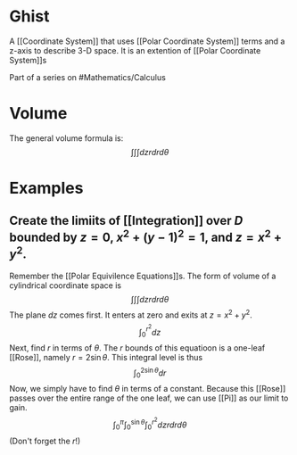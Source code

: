# Ghist
A [[Coordinate System]] that uses [[Polar Coordinate System]] terms and a z-axis to describe 3-D space. It is an extention of [[Polar Coordinate System]]s

Part of a series on #Mathematics/Calculus 

# Volume
The general volume formula is:$$\int\int\int dzrdrd\theta$$
# Examples
## Create the limiits of [[Integration]] over $D$ bounded by $z=0$, $x^2+(y-1)^2=1$, and $z=x^2+y^2$.

Remember the [[Polar Equivilence Equations]]s. The form of volume of a cylindrical coordinate space is$$\int\int\int dzrdrd\theta$$The plane $dz$ comes first. It enters at zero and exits at $z=x^2+y^2$.$$\int_0^{r^2}dz$$Next, find $r$ in terms of $\theta$. The $r$ bounds of this equatioon is a one-leaf [[Rose]], namely $r=2\sin\theta$. This integral level is thus $$\int_0^{2\sin\theta}dr$$Now, we simply have to find $\theta$ in terms of a constant. Because this [[Rose]] passes over the entire range of the one leaf, we can use [[Pi]] as our limit to gain. $$\int_0^{\pi}\int_0^{\sin\theta}\int_0^{r^2}dzrdrd\theta$$(Don't forget the $r$!)